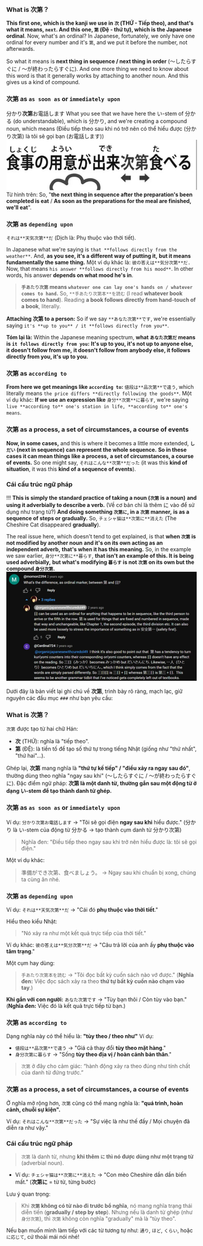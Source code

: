 ### What is 次第？
**This first one, which is the kanji we use in `次` (THỨ - Tiếp theo), and that's what it means, `next`. And this one, `第` (Đệ - thứ tự), which is the Japanese ordinal**. Now, what's an ordinal? In Japanese, fortunately, we only have one ordinal for every number and it's `第`, and we put it before the number, not afterwards.

So what it means is **next thing in sequence / next thing in order** (〜したらすぐに / 〜が終わったらすぐに). And one more thing we need to know about this word is that it generally works by attaching to another noun. And this gives us a kind of compound.

### 次第 as `as soon as` or `immediately upon`
分かり**次第**お電話します
What you see that we have here the い-stem of 分かる (do understandable), which is 分かり, and we're creating a compound noun, which means  (Điều tiếp theo sau khi nó trở nên có thể hiểu được (分かり次第) là tôi sẽ gọi bạn (お電話します))
![Pasted image 20250601162823.png](img/Pasted%20image%2020250601162823.png)
Từ hình trên: So, "**the next thing in sequence after the preparation's been completed is eat** / **As soon as the preparations for the meal are finished, we'll eat**".
### 次第 as `depending upon`
`それは**天気次第**だ` (Dịch là: Phụ thuộc vào thời tiết).

In Japanese what we're saying is `that **follows directly from the weather**`. And, **as you see, it's a different way of putting it,** **but it means fundamentally the same thing.** Một ví dụ khác là: `彼の答えは**気分次第**だ.` Now, that means `his answer **follows directly from his mood**`. In other words, his answer **depends on what mood he's in**.

> **`手あたり次第` means `whatever one can lay one's hands on / whatever comes to hand`.** So, `**手あたり次第本**を読む` (I read **whatever book comes to hand**). Reading **a book follows directly from hand-touch of a book**, literally.

**Attaching 次第 to a person:** So if we say `**あなた次第**です`, we're essentially saying `it's **up to you** / it **follows directly from you**`.

**Tóm lại là:**
Within the Japanese meaning spectrum, **what `あなた次第だ` means is `it follows directly from you`:** **It's up to you, it's not up to anyone else, it doesn't follow from me,** **it doesn't follow from anybody else, it follows directly from you, it's up to you.**

### 次第 as `according to`
**From here we get meanings like `according to`:** `値段は**品次第**で違う`, which literally means `the price differs **directly following the goods**`. Một ví dụ khác: **If we use an expression like** `身分**次第**に暮らす`, we're saying `live **according to** one's station in life, **according to** one's means`.

### 次第 as a process, a set of circumstances, a course of events 
**Now, in some cases,** and this is where it becomes a little more extended, **`しだい` (next in sequence) can represent the whole sequence.** **So in these cases it can mean things like a process,** **a set of circumstances, a course of events.** So one might say, `それはこんな**次第**だった` (it was this **kind of situation**, it was this **kind of a sequence of events**).

### Cái cấu trúc ngữ pháp
!!! **This is simply the standard practice of taking a noun (`次第` is a noun)** **and using it adverbially to describe a verb.** (Về cơ bản chỉ là thêm に vào để sử dụng như trạng từ?)
**And doing something `次第に`, in a `次第` manner,** **is as a sequence of steps or gradually.** So, `チェシャ猫は**次第に**消えた` (The Cheshire Cat disappeared **gradually**).

The real issue here, which doesn't tend to get explained, is that **when `次第` is not modified by another noun** **and it's on its own acting as an independent adverb,** **that's when it has this meaning.** So, in the example we saw earlier, `身分**次第に**暮らす`, **that isn't an example of this. It is being used adverbially,** **but what's modifying `暮らす` is not `次第` on its own but the compound `身分次第`.**
![Pasted image 20250601163848.png](img/Pasted%20image%2020250601163848.png)


Dưới đây là bản viết lại ghi chú về **次第**, trình bày rõ ràng, mạch lạc, giữ nguyên các đầu mục `###` như bạn yêu cầu:


### What is 次第？

`次第` được tạo từ hai chữ Hán:

* **次** (THỨ): nghĩa là "tiếp theo".
* **第** (ĐỆ): là tiền tố để tạo số thứ tự trong tiếng Nhật (giống như "thứ nhất", "thứ hai"...).

Ghép lại, **次第** mang nghĩa là **"thứ tự kế tiếp" / "điều xảy ra ngay sau đó"**, thường dùng theo nghĩa "ngay sau khi" (〜したらすぐに / 〜が終わったらすぐに).
Đặc điểm ngữ pháp: **次第 là một danh từ, thường gắn sau một động từ ở dạng い-stem để tạo thành danh từ ghép.**


### 次第 as `as soon as` or `immediately upon`

Ví dụ:
`分かり次第お電話します`
→ "Tôi sẽ gọi điện **ngay sau khi** hiểu được."
(分かり là い-stem của động từ 分かる → tạo thành cụm danh từ 分かり次第)

> Nghĩa đen: "Điều tiếp theo ngay sau khi trở nên hiểu được là: tôi sẽ gọi điện."

Một ví dụ khác:

> 準備ができ次第、食べましょう。
> → Ngay sau khi chuẩn bị xong, chúng ta cùng ăn nhé.


### 次第 as `depending upon`

Ví dụ:
`それは**天気次第**だ` → "Cái đó **phụ thuộc vào thời tiết**."

Hiểu theo kiểu Nhật:

> "Nó xảy ra như một kết quả trực tiếp của thời tiết."

Ví dụ khác:
`彼の答えは**気分次第**だ`
→ "Câu trả lời của anh ấy **phụ thuộc vào tâm trạng**."

Một cụm hay dùng:

> `手あたり次第本を読む`
> → "Tôi đọc bất kỳ cuốn sách nào vớ được."
> (**Nghĩa đen:** Việc đọc sách xảy ra theo **thứ tự bất kỳ cuốn nào chạm vào tay**.)

**Khi gắn với con người:**
`あなた次第です`
→ "Tùy bạn thôi / Còn tùy vào bạn."
(**Nghĩa đen:** Việc đó là kết quả trực tiếp từ bạn.)


### 次第 as `according to`

Dạng nghĩa này có thể hiểu là: **"tùy theo / theo như"**
Ví dụ:

* `値段は**品次第**で違う` → "Giá cả thay đổi **tùy theo mặt hàng**."
* `身分次第に暮らす` → "Sống **tùy theo địa vị / hoàn cảnh bản thân**."

> `次第` ở đây cho cảm giác: “hành động xảy ra theo đúng như tính chất của danh từ đứng trước.”


### 次第 as a process, a set of circumstances, a course of events

Ở nghĩa mở rộng hơn, `次第` cũng có thể mang nghĩa là:
**"quá trình, hoàn cảnh, chuỗi sự kiện".**

Ví dụ:
`それはこんな**次第**だった`
→ "Sự việc là như thế đấy / Mọi chuyện đã diễn ra như vậy."


### Cái cấu trúc ngữ pháp

> `次第` là danh từ, nhưng **khi thêm `に` thì nó được dùng như một trạng từ** (adverbial noun).

* Ví dụ:
  `チェシャ猫は**次第に**消えた`
  → "Con mèo Cheshire dần dần biến mất."
  (**次第に** = từ từ, từng bước)

Lưu ý quan trọng:

> Khi **`次第` không có từ nào đi trước bổ nghĩa**, nó mang nghĩa trạng thái diễn tiến (**gradually / step by step**).
> Nhưng nếu là danh từ ghép (như `身分次第`), thì `次第` không còn nghĩa "gradually" mà là "tùy theo".


Nếu bạn muốn mình làm tiếp với các từ tương tự như: `通り`, `ほど`, `くらい`, hoặc `に応じて`, cứ thoải mái nói nhé!
